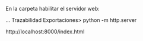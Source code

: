 En la carpeta habilitar el servidor web:

... Trazabilidad Exportaciones> python -m http.server

http://localhost:8000/index.html

